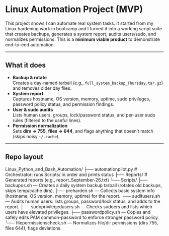 # Linux Automation Project (MVP)

This project shows I can automate real system tasks. It started from my Linux hardening work in bootcamp and I turned it into a working script suite that creates backups, generates a system report, audits users/sudo, and normalizes permissions. This is a **minimum viable product** to demonstrate end-to-end automation.

---

## What it does

- **Backup & rotate**  
  Creates a day-named tarball (e.g., `full_system_backup_Thursday.tar.gz`) and removes older day files.
- **System report**  
  Captures hostname, OS version, memory, uptime, sudo privileges, password policy status, and permission findings.
- **User & sudo audits**  
  Lists human users, groups, lock/password status, and per-user sudo rules (filtered to the useful lines).
- **Permission normalization**  
  Sets **dirs → 755**, **files → 644**, and flags anything that doesn’t match (skips noisy `~/.cache`).

---

## Repo layout

Linux_Python_and_Bash_Automation/
├── automationpilot.py # Orchestrator: runs Scripts/ in order and prints status
├── Reports/ # Generated reports (e.g., report_September-26.txt)
└── Scripts/
  ├── backupos.sh — Creates a daily system backup tarball (rotates old backups, skips temp/cache dirs).
  ├── preharden.sh — Collects basic system info (hostname, OS version, memory, uptime) for the report.
  ├── auditusers.sh — Audits human users: lists groups, password/lock status, and adds to the report.
  ├── sudoprivilegedusers.sh — Checks sudoers and lists which users have elevated privileges.
  ├── passwordpolicy.sh — Copies and safely edits PAM common-password to enforce stronger password policy.
  └── filepermissionscheck.sh — Normalizes file/dir permissions (dirs 755, files 644), flags deviations.
